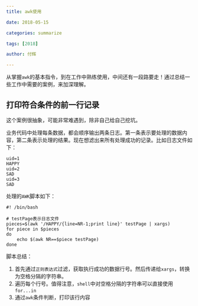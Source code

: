 ```yaml
---
title: awk使用

date: 2018-05-15

categories: summarize

tags: [2018]

author: 付辉

---
```


从掌握`awk`的基本指令，到在工作中熟练使用，中间还有一段路要走！通过总结一些工作中需要的案例，来加深理解。

## 打印符合条件的前一行记录

这个案例很抽象，可能非常难遇到，除非自己给自己挖坑。

业务代码中处理每条数据，都会顺序输出两条日志。第一条表示要处理的数据内容，第二条表示处理的结果。现在想滤出来所有处理成功的记录。比如日志文件如下：
```
uid=1
HAPPY
uid=2
SAD
uid=3
SAD
```

处理的`AWK`脚本如下：
```
#! /bin/bash

# testPage表示日志文件
pieces=$(awk '/HAPPY/{line=NR-1;print line}' testPage | xargs) 
for piece in $pieces
do
    echo $(awk NR==$piece testPage)
done
```

脚本总结：

1. 首先通过`正则表达式`过滤，获取执行成功的数据行号。然后传递给`xargs`，转换为空格分隔的字符串。
2. 遍历每个行号。值得注意，`shell`中对空格分隔的字符串可以直接使用`for...in`
3. 通过`awk`条件判断，打印该行内容